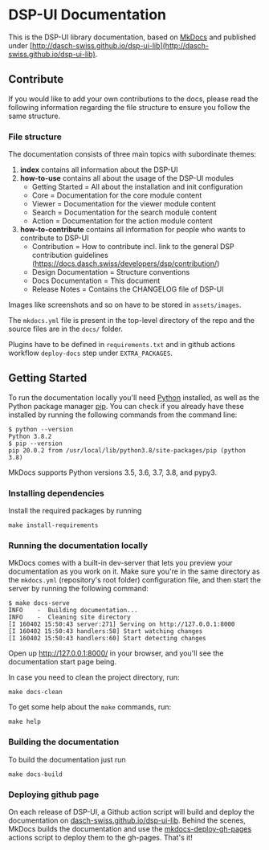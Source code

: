# DSP-UI Documentation

This is the DSP-UI library documentation, based on [MkDocs](https://www.mkdocs.org) and published
under [http://dasch-swiss.github.io/dsp-ui-lib](http://dasch-swiss.github.io/dsp-ui-lib).

## Contribute

If you would like to add your own contributions to the docs, please read the following information regarding the file structure to ensure you follow the same structure.

### File structure

The documentation consists of three main topics with subordinate themes:

1. **index** contains all information about the DSP-UI
1. **how-to-use** contains all about the usage of the DSP-UI modules
    - Getting Started = All about the installation and init configuration
    - Core = Documentation for the core module content
    - Viewer = Documentation for the viewer module content
    - Search = Documentation for the search module content
    - Action = Documentation for the action module content
1. **how-to-contribute** contains all information for people who wants to contribute to DSP-UI
    - Contribution = How to contribute incl. link to the general DSP contribution guidelines (<https://docs.dasch.swiss/developers/dsp/contribution/>)
    - Design Documentation = Structure conventions
    - Docs Documentation = This document
    - Release Notes = Contains the CHANGELOG file of DSP-UI

Images like screenshots and so on have to be stored in `assets/images`.

The `mkdocs.yml` file is present in the top-level directory of the repo and the source files are in the `docs/` folder.

Plugins have to be defined in `requirements.txt` and in github actions workflow `deploy-docs` step under `EXTRA_PACKAGES`.

## Getting Started

To run the documentation locally you'll need [Python](https://www.python.org/) installed, as well as the Python package manager [pip](http://pip.readthedocs.io/en/stable/installing/). You can check if you already have these installed by running the following commands from the command line:

```shell
$ python --version
Python 3.8.2
$ pip --version
pip 20.0.2 from /usr/local/lib/python3.8/site-packages/pip (python 3.8)
```

MkDocs supports Python versions 3.5, 3.6, 3.7, 3.8, and pypy3.

### Installing dependencies

Install the required packages by running

```shell
make install-requirements
```

### Running the documentation locally

MkDocs comes with a built-in dev-server that lets you preview your documentation as you work on it. Make sure you're in the same directory as the `mkdocs.yml` (repository's root folder) configuration file, and then start the server by running the following command:

```shell
$ make docs-serve
INFO    -  Building documentation...
INFO    -  Cleaning site directory
[I 160402 15:50:43 server:271] Serving on http://127.0.0.1:8000
[I 160402 15:50:43 handlers:58] Start watching changes
[I 160402 15:50:43 handlers:60] Start detecting changes
```

Open up <http://127.0.0.1:8000/> in your browser, and you'll see the documentation start page being.

In case you need to clean the project directory, run:

```shell
make docs-clean
```

To get some help about the `make` commands, run:

```shell
make help
```

### Building the documentation

To build the documentation just run

```shell
make docs-build
```

### Deploying github page

On each release of DSP-UI, a Github action script will build and deploy the documentation on [dasch-swiss.github.io/dsp-ui-lib](https://dasch-swiss.github.io/dsp-ui-lib). Behind the scenes, MkDocs builds the documentation and use the [mkdocs-deploy-gh-pages](https://github.com/marketplace/actions/deploy-mkdocs) actions script to deploy them to the gh-pages. That's it!
